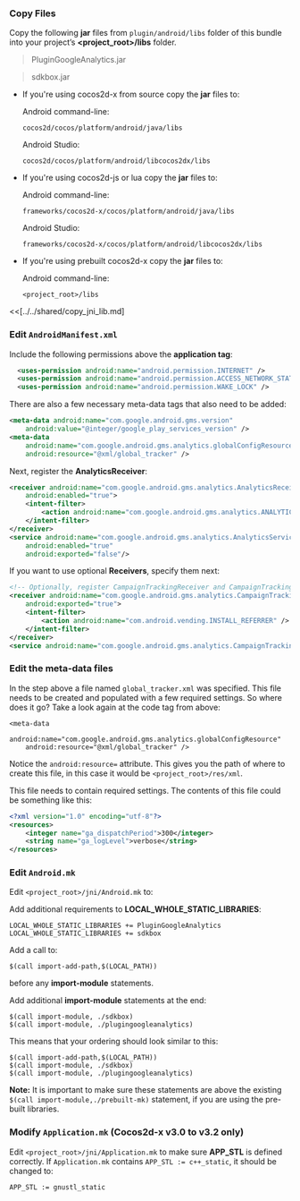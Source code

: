 ### Copy Files
Copy the following __jar__ files from `plugin/android/libs` folder of this
bundle into your project’s __<project_root>/libs__ folder.

> PluginGoogleAnalytics.jar

> sdkbox.jar


* If you're using cocos2d-x from source copy the __jar__ files to:

	Android command-line:
	```
	cocos2d/cocos/platform/android/java/libs
	```

	Android Studio:
	```
	cocos2d/cocos/platform/android/libcocos2dx/libs
	```

* If you're using cocos2d-js or lua copy the __jar__ files to:

	Android command-line:
	```
	frameworks/cocos2d-x/cocos/platform/android/java/libs
	```

	Android Studio:
	```
	frameworks/cocos2d-x/cocos/platform/android/libcocos2dx/libs
	```

* If you're using prebuilt cocos2d-x copy the __jar__ files to:

	Android command-line:
	```
	<project_root>/libs
	```

<<[../../shared/copy_jni_lib.md]


### Edit `AndroidManifest.xml`
Include the following permissions above the __application tag__:
```xml
  <uses-permission android:name="android.permission.INTERNET" />
  <uses-permission android:name="android.permission.ACCESS_NETWORK_STATE" />
  <uses-permission android:name="android.permission.WAKE_LOCK" />
```

There are also a few necessary meta-data tags that also need to be added:
```xml
<meta-data android:name="com.google.android.gms.version"
    android:value="@integer/google_play_services_version" />
<meta-data
    android:name="com.google.android.gms.analytics.globalConfigResource"
    android:resource="@xml/global_tracker" />
```

Next, register the __AnalyticsReceiver__:
```xml
<receiver android:name="com.google.android.gms.analytics.AnalyticsReceiver"
    android:enabled="true">
    <intent-filter>
        <action android:name="com.google.android.gms.analytics.ANALYTICS_DISPATCH" />
    </intent-filter>
</receiver>
<service android:name="com.google.android.gms.analytics.AnalyticsService"
    android:enabled="true"
    android:exported="false"/>
```

If you want to use optional __Receivers__, specify them next:
```xml
<!-- Optionally, register CampaignTrackingReceiver and CampaignTrackingService to enable installation campaign reporting -->
<receiver android:name="com.google.android.gms.analytics.CampaignTrackingReceiver"
    android:exported="true">
    <intent-filter>
        <action android:name="com.android.vending.INSTALL_REFERRER" />
    </intent-filter>
</receiver>
<service android:name="com.google.android.gms.analytics.CampaignTrackingService" />
```

### Edit the meta-data files
In the step above a file named `global_tracker.xml` was specified. This file needs to be created and populated with a few required settings. So where does it go? Take a look again at the code tag from above:
```
<meta-data
    android:name="com.google.android.gms.analytics.globalConfigResource"
    android:resource="@xml/global_tracker" />
```
Notice the `android:resource=` attribute. This gives you the path of where to create this file, in this case it would be `<project_root>/res/xml`.

This file needs to contain required settings. The contents of this file could be something like this:
```xml
<?xml version="1.0" encoding="utf-8"?>
<resources>
    <integer name="ga_dispatchPeriod">300</integer>
    <string name="ga_logLevel">verbose</string>
</resources>
```

### Edit `Android.mk`
Edit `<project_root>/jni/Android.mk` to:

Add additional requirements to __LOCAL_WHOLE_STATIC_LIBRARIES__:
```
LOCAL_WHOLE_STATIC_LIBRARIES += PluginGoogleAnalytics
LOCAL_WHOLE_STATIC_LIBRARIES += sdkbox
```

Add a call to:
```
$(call import-add-path,$(LOCAL_PATH))
```
before any __import-module__ statements.

Add additional __import-module__ statements at the end:
```
$(call import-module, ./sdkbox)
$(call import-module, ./plugingoogleanalytics)
```

This means that your ordering should look similar to this:
```
$(call import-add-path,$(LOCAL_PATH))
$(call import-module, ./sdkbox)
$(call import-module, ./plugingoogleanalytics)
```

  __Note:__ It is important to make sure these statements are above the existing `$(call import-module,./prebuilt-mk)` statement, if you are using the pre-built libraries.

### Modify `Application.mk` (Cocos2d-x v3.0 to v3.2 only)
Edit `<project_root>/jni/Application.mk` to make sure __APP_STL__ is defined
correctly. If `Application.mk` contains `APP_STL := c++_static`, it should be
changed to:
```
APP_STL := gnustl_static
```

